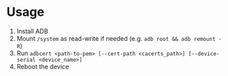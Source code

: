 # Usage

1. Install ADB
2. Mount `/system` as read-write if needed (e.g. `adb root && adb remount -R`)
3. Run `adbcert <path-to-pem> [--cert-path <cacerts_path>] [--device-serial <device_name>]`
4. Reboot the device
